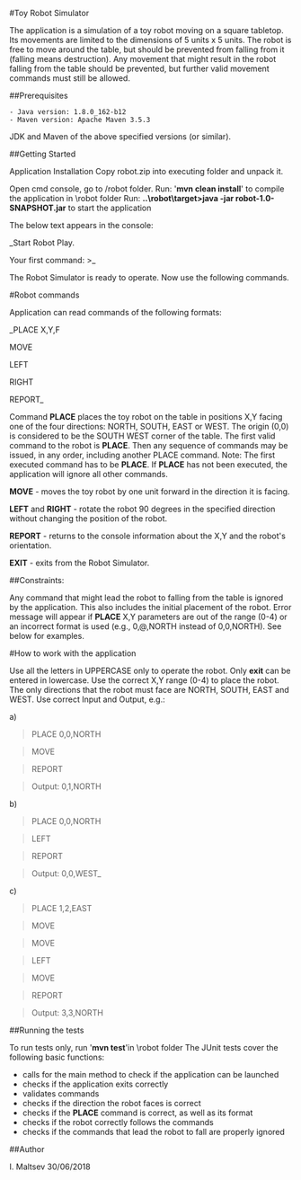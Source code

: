 #Toy Robot Simulator

The application is a simulation of a toy robot moving on a square tabletop. Its movements 
are limited to the dimensions of 5 units x 5 units. The robot is free to move around the table, 
but should be prevented from falling from it (falling means destruction). Any 
movement that might result in the robot falling from the table 
should be prevented, but further valid movement commands must still be allowed. 

##Prerequisites

    - Java version: 1.8.0_162-b12
    - Maven version: Apache Maven 3.5.3
JDK and Maven of the above specified versions (or similar).

##Getting Started

Application Installation
Copy robot.zip into executing folder and unpack it.

Open cmd console, go to /robot folder. 
Run: '**mvn clean install**' to compile the application in \robot folder
Run: **..\robot\target>java -jar robot-1.0-SNAPSHOT.jar** to start the application  

The below text appears in the console:

_Start Robot Play.

Your first command: >_

The Robot Simulator is ready to operate. Now use the following commands.

#Robot commands

Application can read commands of the following formats:

_PLACE X,Y,F

MOVE

LEFT

RIGHT

REPORT_

Command **PLACE** places the toy robot on the table in positions X,Y facing one of the four 
directions: NORTH, SOUTH, EAST or WEST.
The origin (0,0) is considered to be the SOUTH WEST corner of the table.
The first valid command to the robot is **PLACE**. Then any sequence of commands 
may be issued, in any order, including another PLACE command. 
Note: The first executed command has to be **PLACE**. If **PLACE** has not been executed, 
the application will ignore all other commands.

**MOVE** - moves the toy robot by one unit forward in the direction it is facing.

**LEFT** and **RIGHT** - rotate the robot 90 degrees in the specified direction without changing 
the position of the robot.

**REPORT** - returns to the console information about the X,Y and the robot's orientation.

**EXIT** - exits from the Robot Simulator.

##Constraints:

Any command that might lead the robot to falling from the table is ignored by the application.
This also includes the initial placement of the robot. Error message will appear if 
**PLACE** X,Y parameters are out of the range (0-4) or an incorrect format is used 
(e.g., 0,@,NORTH instead of 0,0,NORTH). See below for examples.

#How to work with the application

Use all the letters in UPPERCASE only to operate the robot.
Only **exit** can be entered in lowercase.
Use the correct  X,Y range (0-4) to place the robot.
The only directions that the robot must face are NORTH, SOUTH, EAST and WEST.
Use correct Input and Output, e.g.:
 
 a)

>PLACE 0,0,NORTH

>MOVE

>REPORT

>Output: 0,1,NORTH

 b)

>PLACE 0,0,NORTH

>LEFT

>REPORT

>Output: 0,0,WEST_

 c)
 
>PLACE 1,2,EAST

>MOVE

>MOVE

>LEFT

>MOVE

>REPORT

>Output: 3,3,NORTH

##Running the tests

To run tests only, run '**mvn test**'in \robot folder 
The JUnit tests cover the following basic functions:
- calls for the main method to check if the application can be launched
- checks if the application exits correctly
- validates commands
- checks if the direction the robot faces is correct
- checks if the **PLACE** command is correct, as well as its format
- checks if the robot correctly follows the commands
- checks if the commands that lead the robot to fall are properly ignored

##Author

I. Maltsev
30/06/2018
